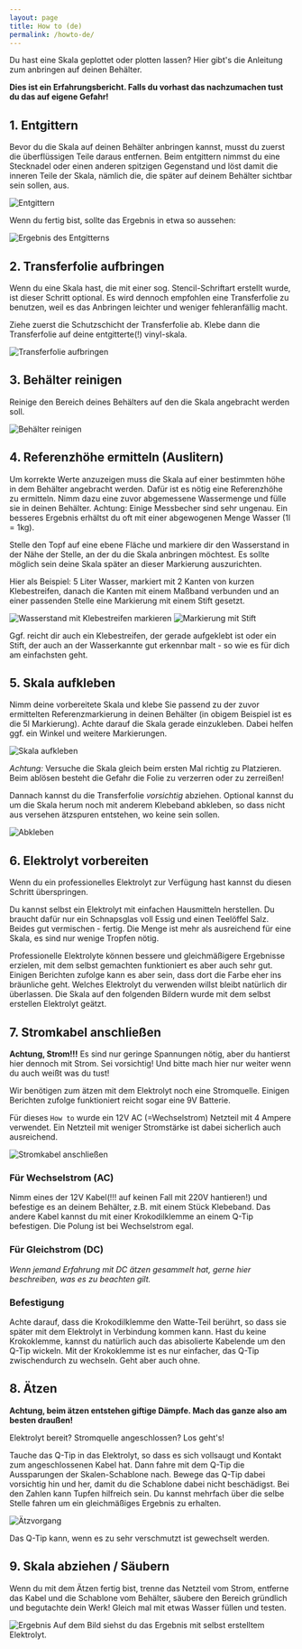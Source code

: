 ```yaml
---
layout: page
title: How to (de)
permalink: /howto-de/
---
```


Du hast eine Skala geplottet oder plotten lassen? Hier gibt's die Anleitung zum anbringen auf deinen Behälter.

**Dies ist ein Erfahrungsbericht. Falls du vorhast das nachzumachen tust du das auf eigene Gefahr!**

## 1. Entgittern
Bevor du die Skala auf deinen Behälter anbringen kannst, musst du zuerst die überflüssigen Teile daraus entfernen. Beim entgittern nimmst du eine Stecknadel oder einen anderen spitzigen Gegenstand und löst damit die inneren Teile der Skala, nämlich die, die später auf deinem Behälter sichtbar sein sollen, aus.

![Entgittern](/assets/img/howto-weeding.jpg)

Wenn du fertig bist, sollte das Ergebnis in etwa so aussehen:

![Ergebnis des Entgitterns](/assets/img/howto-weeding-finished.jpg)

## 2. Transferfolie aufbringen
Wenn du eine Skala hast, die mit einer sog. Stencil-Schriftart erstellt wurde, ist dieser Schritt optional. Es wird dennoch empfohlen eine Transferfolie zu benutzen, weil es das Anbringen leichter und weniger fehleranfällig macht. 

Ziehe zuerst die Schutzschicht der Transferfolie ab. Klebe dann die Transferfolie auf deine entgitterte(!) vinyl-skala.

![Transferfolie aufbringen](/assets/img/howto-apply-transfer-foil.jpg)

## 3. Behälter reinigen
Reinige den Bereich deines Behälters auf den die Skala angebracht werden soll.

![Behälter reinigen](/assets/img/howto-clean-container.jpg)

## 4. Referenzhöhe ermitteln (Auslitern)
Um korrekte Werte anzuzeigen muss die Skala auf einer bestimmten höhe in dem Behälter angebracht werden. Dafür ist es nötig eine Referenzhöhe zu ermitteln. Nimm dazu eine zuvor abgemessene Wassermenge und fülle sie in deinen Behälter. Achtung: Einige Messbecher sind sehr ungenau. Ein besseres Ergebnis erhältst du oft mit einer abgewogenen Menge Wasser (1l = 1kg).

Stelle den Topf auf eine ebene Fläche und markiere dir den Wasserstand in der Nähe der Stelle, an der du die Skala anbringen möchtest. Es sollte möglich sein deine Skala später an dieser Markierung auszurichten.

Hier als Beispiel: 
5 Liter Wasser, markiert mit 2 Kanten von kurzen Klebestreifen, danach die Kanten mit einem Maßband verbunden und an einer passenden Stelle eine Markierung mit einem Stift gesetzt.

![Wasserstand mit Klebestreifen markieren](/assets/img/howto-reference-1.jpg)
![Markierung mit Stift](/assets/img/howto-reference-2.jpg)

Ggf. reicht dir auch ein Klebestreifen, der gerade aufgeklebt ist oder ein Stift, der auch an der Wasserkannte gut erkennbar malt - so wie es für dich am einfachsten geht.

## 5. Skala aufkleben
Nimm deine vorbereitete Skala und klebe Sie passend zu der zuvor ermittelten Referenzmarkierung in deinen Behälter (in obigem Beispiel ist es die 5l Markierung). Achte darauf die Skala gerade einzukleben. Dabei helfen ggf. ein Winkel und weitere Markierungen.

![Skala aufkleben](/assets/img/howto-apply-scale.jpg)

*Achtung:* Versuche die Skala gleich beim ersten Mal richtig zu Platzieren. Beim ablösen besteht die Gefahr die Folie zu verzerren oder zu zerreißen!

Dannach kannst du die Transferfolie *vorsichtig* abziehen. Optional kannst du um die Skala herum noch mit anderem Klebeband abkleben, so dass nicht aus versehen ätzspuren entstehen, wo keine sein sollen.

![Abkleben](/assets/img/howto-masking.jpg)

## 6. Elektrolyt vorbereiten
Wenn du ein professionelles Elektrolyt zur Verfügung hast kannst du diesen Schritt überspringen.

Du kannst selbst ein Elektrolyt mit einfachen Hausmitteln herstellen. Du braucht dafür nur ein Schnapsglas voll Essig und einen Teelöffel Salz. Beides gut vermischen - fertig. Die Menge ist mehr als ausreichend für eine Skala, es sind nur wenige Tropfen nötig.

Professionelle Elektrolyte können bessere und gleichmäßigere Ergebnisse erzielen, mit dem selbst gemachten funktioniert es aber auch sehr gut. Einigen Berichten zufolge kann es aber sein, dass dort die Farbe eher ins bräunliche geht. Welches Elektrolyt du verwenden willst bleibt natürlich dir überlassen. Die Skala auf den folgenden Bildern wurde mit dem selbst erstellen Elektrolyt geätzt.

## 7. Stromkabel anschließen
**Achtung, Strom!!!** Es sind nur geringe Spannungen nötig, aber du hantierst hier dennoch mit Strom. Sei vorsichtig! Und bitte mach hier nur weiter wenn du auch weißt was du tust!

Wir benötigen zum ätzen mit dem Elektrolyt noch eine Stromquelle. Einigen Berichten zufolge funktioniert reicht sogar eine 9V Batterie.

Für dieses `How to` wurde ein 12V AC (=Wechselstrom) Netzteil mit 4 Ampere verwendet. Ein Netzteil mit weniger Stromstärke ist dabei sicherlich auch ausreichend.

![Stromkabel anschließen](/assets/img/howto-connect-cables.jpg)

### Für Wechselstrom (AC)
Nimm eines der 12V Kabel(!!! auf keinen Fall mit 220V hantieren!) und befestige es an deinem Behälter, z.B. mit einem Stück Klebeband. Das andere Kabel kannst du mit einer Krokodilklemme an einem Q-Tip befestigen. Die Polung ist bei Wechselstrom egal.

### Für Gleichstrom (DC)
*Wenn jemand Erfahrung mit DC ätzen gesammelt hat, gerne hier beschreiben, was es zu beachten gilt.*

### Befestigung
Achte darauf, dass die Krokodilklemme den Watte-Teil berührt, so dass sie später mit dem Elektrolyt in Verbindung kommen kann. Hast du keine Krokoklemme, kannst du natürlich auch das abisolierte Kabelende um den Q-Tip wickeln. Mit der Krokoklemme ist es nur einfacher, das Q-Tip zwischendurch zu wechseln. Geht aber auch ohne.

## 8. Ätzen
**Achtung, beim ätzen entstehen giftige Dämpfe. Mach das ganze also am besten draußen!**

Elektrolyt bereit? Stromquelle angeschlossen? Los geht's!

Tauche das Q-Tip in das Elektrolyt, so dass es sich vollsaugt und Kontakt zum angeschlossenen Kabel hat. Dann fahre mit dem Q-Tip die Aussparungen der Skalen-Schablone nach. Bewege das Q-Tip dabei vorsichtig hin und her, damit du die Schablone dabei nicht beschädigst. Bei den Zahlen kann Tupfen hilfreich sein. Du kannst mehrfach über die selbe Stelle fahren um ein gleichmäßiges Ergebnis zu erhalten.

![Ätzvorgang](/assets/img/howto-etch.jpg)

Das Q-Tip kann, wenn es zu sehr verschmutzt ist gewechselt werden.

## 9. Skala abziehen / Säubern
Wenn du mit dem Ätzen fertig bist, trenne das Netzteil vom Strom, entferne das Kabel und die Schablone vom Behälter, säubere den Bereich gründlich und begutachte dein Werk! Gleich mal mit etwas Wasser füllen und testen.

![Ergebnis](/assets/img/howto-result.jpg)
Auf dem Bild siehst du das Ergebnis mit selbst erstelltem Elektrolyt.

